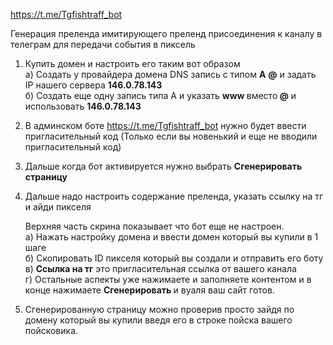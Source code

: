 <p><a href="https://t.me/Tgfishtraff_bot" data-card-appearance="inline">https://t.me/Tgfishtraff_bot</a> </p>
<p>Генерация преленда имитирующего преленд присоединения к каналу в телеграм для передачи события в пиксель</p>
<p />
<ol start="1">
<li>
<p>Купить домен и настроить его таким вот образом<br />а)  Создать у провайдера домена DNS запись с типом <strong>А</strong>  <strong>@</strong>  и задать IP нашего сервера <strong>146.0.78.143 </strong><br />б) Создать еще одну запись типа А и указать <strong>www </strong>вместо<strong> @</strong> и использовать <strong>146.0.78.143 </strong></p></li>
<li>
<p> В админском боте <a href="https://t.me/Tgfishtraff_bot" data-card-appearance="inline">https://t.me/Tgfishtraff_bot</a>  нужно будет ввести пригласительный код (Только если вы новенький и еще не вводили пригласительный код) </p></li>
<li>
<p>Дальше когда бот активируется нужно выбрать <strong>Сгенерировать страницу</strong> </p><ac:image ac:align="center" ac:layout="center" ac:original-height="156" ac:original-width="367" ac:custom-width="true" ac:alt="Screenshot 2024-06-07 at 03.25.26.png" ac:width="367"><ri:attachment ri:filename="Screenshot 2024-06-07 at 03.25.26.png" ri:version-at-save="1" /></ac:image>
<p> </p></li>
<li>
<p>Дальше надо настроить содержание преленда, указать ссылку на тг и айди пикселя </p><ac:image ac:align="center" ac:layout="center" ac:original-height="568" ac:original-width="531" ac:custom-width="true" ac:alt="Screenshot 2024-06-07 at 03.27.38.png" ac:width="531"><ri:attachment ri:filename="Screenshot 2024-06-07 at 03.27.38.png" ri:version-at-save="1" /></ac:image>
<p> Верхняя часть скрина показывает что бот еще не настроен. <br />а) Нажать настройку домена и ввести домен который вы купили в 1 шаге<br />б) Скопировать ID пикселя который вы создали и отправить его боту <br />в) <strong>Ссылка на тг</strong> это пригласительная ссылка от вашего канала<br />г) Остальные аспекты уже нажимаете и заполняете контентом и в конце нажимаете <strong>Сгенерировать  </strong>и вуаля ваш сайт готов. </p></li>
<li>
<p>Сгенерированную страницу можно проверив просто зайдя по домену который вы купили введя его в строке пойска вашего пойсковика. </p></li></ol>
